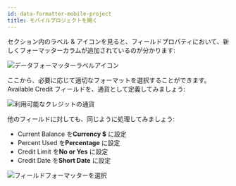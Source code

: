 ```yaml
---
id: data-formatter-mobile-project
title: モバイルプロジェクトを開く
---
```

セクション内のラベル & アイコンを見ると、フィールドプロパティにおいて、新しくフォーマッターカラムが追加されているのが分かります:

![データフォーマッターラベルアイコン](assets/en/data-formatter/data-formatter-labels-icons.png)

ここから、必要に応じて適切なフォーマットを選択することができます。 Available Credit フィールドを、通貨として定義してみましょう:

![利用可能なクレジットの通貨](assets/en/data-formatter/available-credit-currency.png)

他のフィールドに対しても、同じように処理してみましょう:

* Current Balance を**Currency $** に設定
* Percent Used を**Percentage** に設定
* Credit Limit を**No or Yes** に設定
* Credit Date を**Short Date** に設定

![フィールドフォーマッターを選択](assets/en/data-formatter/select-field-formatters.png)